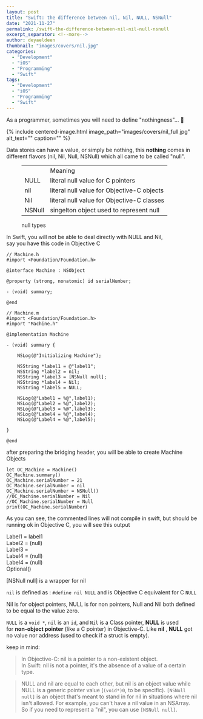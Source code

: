 ```yaml
---
layout: post
title: "Swift: the difference between nil, Nil, NULL, NSNull"
date: "2021-11-27"
permalink: /swift-the-difference-between-nil-nil-null-nsnull
excerpt_separator: <!--more-->
author: deyaeldeen
thumbnail: "images/covers/nil.jpg"
categories: 
  - "Development"
  - "iOS"
  - "Programming"
  - "Swift" 
tags: 
  - "Development"
  - "iOS"
  - "Programming"
  - "Swift"
---
```


As a programmer, sometimes you will need to define "nothingness"... 🧐  
<!--more-->
{%
 include centered-image.html 
 image_path="images/covers/nil_full.jpg"
 alt_text="" 
 caption=""
%}

Data stores can have a value, or simply be nothing, this **nothing** comes in different flavors (nil, Nil, Null, NSNull) which all came to be called "null".

<figure>

<table><tbody><tr><td></td><td>Meaning</td></tr><tr><td>NULL</td><td>literal null value for C pointers</td></tr><tr><td>nil</td><td>literal null value for Objective-C objects</td></tr><tr><td>Nil</td><td>literal null value for Objective-C classes</td></tr><tr><td>NSNull</td><td>singelton object used to represent null</td></tr></tbody></table>

<figcaption>

null types

</figcaption>



</figure>

  
In Swift, you will not be able to deal directly with NULL and Nil,  
say you have this code in Objective C

```
// Machine.h
#import <Foundation/Foundation.h>

@interface Machine : NSObject

@property (strong, nonatomic) id serialNumber;

- (void) summary;

@end

// Machine.m
#import <Foundation/Foundation.h>
#import "Machine.h"

@implementation Machine

- (void) summary {
    
    NSLog(@"Initializing Machine");
    
    NSString *label1 = @"label1";
    NSString *label2 = nil;
    NSString *label3 = [NSNull null];
    NSString *label4 = Nil;
    NSString *label5 = NULL;
    
    NSLog(@"Label1 = %@",label1);
    NSLog(@"Label2 = %@",label2);
    NSLog(@"Label3 = %@",label3);
    NSLog(@"Label4 = %@",label4);
    NSLog(@"Label4 = %@",label5);

}

@end
```

after preparing the bridging header, you will be able to create Machine Objects

```
let OC_Machine = Machine()
OC_Machine.summary()
OC_Machine.serialNumber = 21
OC_Machine.serialNumber = nil
OC_Machine.serialNumber = NSNull()
//OC_Machine.serialNumber = Nil
//OC_Machine.serialNumber = Null
print(OC_Machine.serialNumber)
```

As you can see, the commented lines will not compile in swift, but should be running ok in Objective C, you will see this output  
  
Label1 = label1  
Label2 = (null)  
Label3 = <null>  
Label4 = (null)  
Label4 = (null)  
Optional(<null>)  
  
\[NSNull null\] is a wrapper for nil  
  
`nil` is defined as : `#define nil NULL` and is Objective C equivalent for C `NULL`  
  
Nil is for object pointers, NULL is for non pointers, Null and Nil both defined to be equal to the value zero.  
  
`NULL` is a `void *`, `nil` is an `id`, and `Nil` is a Class pointer, **NULL** is used for **non-object pointer** (like a C pointer) in Objective-C. Like **nil** , **NULL** got no value nor address (used to check if a struct is empty).  
  
keep in mind:

> In Objective-C: nil is a pointer to a non-existent object.  
> In Swift: nil is not a pointer, it's the absence of a value of a certain type.

> NULL and nil are equal to each other, but nil is an object value while NULL is a generic pointer value (`(void*)0`, to be specific). `[NSNull null]` is an object that's meant to stand in for nil in situations where nil isn't allowed. For example, you can't have a nil value in an NSArray. So if you need to represent a "nil", you can use `[NSNull null]`.
